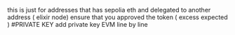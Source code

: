 this is just for addresses that has sepolia eth and delegated to another address ( elixir node) 
ensure that you approved the token ( excess expected )
#PRIVATE KEY
add private key EVM line by line
